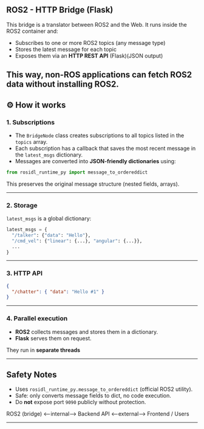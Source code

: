 ## ROS2 - HTTP Bridge (Flask)

This bridge is a translator between ROS2 and the Web. It runs inside the ROS2 container and:

- Subscribes to one or more ROS2 topics (any message type)
- Stores the latest message for each topic
- Exposes them via an **HTTP REST API** (Flask)(JSON output)

## This way, non-ROS applications can fetch ROS2 data **without installing ROS2**.

## ⚙️ How it works

### 1. Subscriptions

- The `BridgeNode` class creates subscriptions to all topics listed in the `topics` array.
- Each subscription has a callback that saves the most recent message in the `latest_msgs` dictionary.
- Messages are converted into **JSON-friendly dictionaries** using:

```python
from rosidl_runtime_py import message_to_ordereddict
```

This preserves the original message structure (nested fields, arrays).

---

### 2. Storage

`latest_msgs` is a global dictionary:

```python
latest_msgs = {
  "/talker": {"data": "Hello"},
  "/cmd_vel": {"linear": {...}, "angular": {...}},
  ...
}
```

---

### 3. HTTP API

```json
{
  "/chatter": { "data": "Hello #1" }
}
```

---

### 4. Parallel execution

- **ROS2** collects messages and stores them in a dictionary.
- **Flask** serves them on request.

They run in **separate threads**

---

## Safety Notes

- Uses `rosidl_runtime_py.message_to_ordereddict` (official ROS2 utility).
- Safe: only converts message fields to dict, no code execution.
- Do **not** expose port `9090` publicly without protection.

ROS2 (bridge) <--internal--> Backend API <--external--> Frontend / Users

---
